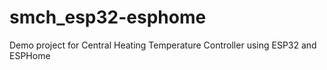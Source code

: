 # smch_esp32-esphome
Demo project for Central Heating Temperature Controller using ESP32 and ESPHome
